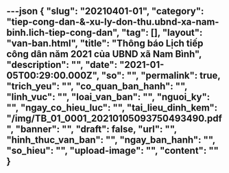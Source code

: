 ---json
{
    "slug": "20210401-01",
    "category": "tiep-cong-dan-&-xu-ly-don-thu.ubnd-xa-nam-binh.lich-tiep-cong-dan",
    "tag": [],
    "layout": "van-ban.html",
    "title": "Thông báo Lịch tiếp công dân năm 2021 của UBND xã Nam Bình",
    "description": "",
    "date": "2021-01-05T00:29:00.000Z",
    "so": "",
    "permalink": true,
    "trich_yeu": "",
    "co_quan_ban_hanh": "",
    "linh_vuc": "",
    "loai_van_ban": "",
    "nguoi_ky": "",
    "ngay_co_hieu_luc": "",
    "tai_lieu_dinh_kem": "/img/TB_01_0001_20210105093750493490.pdf",
    "banner": "",
    "draft": false,
    "url": "",
    "hinh_thuc_van_ban": "",
    "ngay_ban_hanh": "",
    "so_hieu": "",
    "upload-image": "",
    "__content__": ""
}
---
